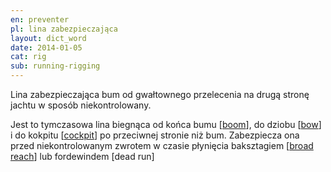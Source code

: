 ```yaml
---
en: preventer
pl: lina zabezpieczająca
layout: dict_word
date: 2014-01-05
cat: rig
sub: running-rigging
---
```


Lina zabezpieczająca bum od gwałtownego przelecenia na drugą stronę jachtu w sposób niekontrolowany.  

Jest to tymczasowa lina biegnąca od końca bumu [[boom](/dict/boom.html)], do dziobu [[bow](/dict/bow.html)] 
i do kokpitu [[cockpit](/dict/cockpit.html)] po przeciwnej stronie niż bum. 
Zabezpiecza ona przed niekontrolowanym zwrotem w czasie płynięcia baksztagiem [[broad reach](/dict/broad-reach.html)] lub fordewindem [dead run]